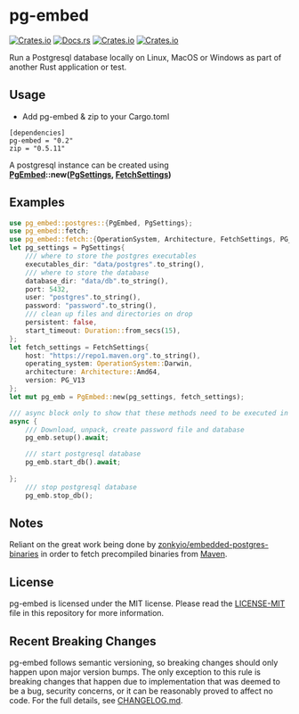 # pg-embed
[![Crates.io](https://img.shields.io/crates/v/pg-embed)](http://crates.io/crates/pg-embed)
[![Docs.rs](https://docs.rs/pg-embed/badge.svg)](https://docs.rs/pg-embed)
[![Crates.io](https://img.shields.io/crates/d/pg-embed)](http://crates.io/crates/pg-embed)
[![Crates.io](https://img.shields.io/crates/l/pg-embed)](https://github.com/faokunega/pg-embed/blob/master/LICENSE)

Run a Postgresql database locally on Linux, MacOS or Windows as part of another Rust application or test.

## Usage

- Add pg-embed & zip to your Cargo.toml
```
[dependencies]
pg-embed = "0.2"
zip = "0.5.11"
```

A postgresql instance can be created using<br/>
**[PgEmbed]( https://docs.rs/pg-embed/0.2.2/pg_embed/postgres/struct.PgEmbed.html )::new([PgSettings]( https://docs.rs/pg-embed/0.2.2/pg_embed/postgres/struct.PgSettings.html ), [FetchSettings]( https://docs.rs/pg-embed/0.2.2/pg_embed/fetch/struct.FetchSettings.html ))**

## Examples
```rust
use pg_embed::postgres::{PgEmbed, PgSettings};
use pg_embed::fetch;
use pg_embed::fetch::{OperationSystem, Architecture, FetchSettings, PG_V13};
let pg_settings = PgSettings{
    /// where to store the postgres executables
    executables_dir: "data/postgres".to_string(),
    /// where to store the database
    database_dir: "data/db".to_string(),
    port: 5432,
    user: "postgres".to_string(),
    password: "password".to_string(),
    /// clean up files and directories on drop
    persistent: false,
    start_timeout: Duration::from_secs(15),
};
let fetch_settings = FetchSettings{
    host: "https://repo1.maven.org".to_string(),
    operating_system: OperationSystem::Darwin,
    architecture: Architecture::Amd64,
    version: PG_V13
};
let mut pg_emb = PgEmbed::new(pg_settings, fetch_settings);

/// async block only to show that these methods need to be executed in an async context
async { 
    /// Download, unpack, create password file and database
    pg_emb.setup().await;   

    /// start postgresql database
    pg_emb.start_db().await;
    
};
    /// stop postgresql database
    pg_emb.stop_db();
```


## Notes

Reliant on the great work being done by [zonkyio/embedded-postgres-binaries](https://github.com/zonkyio/embedded-postgres-binaries) in order to fetch precompiled binaries from [Maven](https://mvnrepository.com/artifact/io.zonky.test.postgres/embedded-postgres-binaries-bom).


## License

pg-embed is licensed under the MIT license. Please read the [LICENSE-MIT](https://github.com/faokunega/pg-embed/blob/master/LICENSE) file in this repository for more information.

## Recent Breaking Changes

pg-embed follows semantic versioning, so breaking changes should only happen upon major version bumps. The only exception to this rule is breaking changes that happen due to implementation that was deemed to be a bug, security concerns, or it can be reasonably proved to affect no code. For the full details, see [CHANGELOG.md](https://github.com/faokunega/pg-embed/blob/master/CHANGELOG.md).
